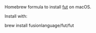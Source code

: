 Homebrew formula to install [fut](https://github.com/fusionlanguage/fut) on macOS.

Install with:

   brew install fusionlanguage/fut/fut
